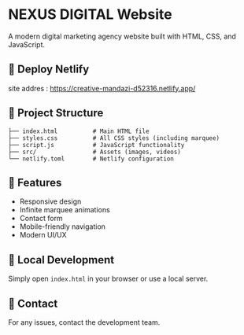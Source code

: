 # NEXUS DIGITAL Website

A modern digital marketing agency website built with HTML, CSS, and JavaScript.

## 🚀 Deploy Netlify

site addres : https://creative-mandazi-d52316.netlify.app/

## 📁 Project Structure

```
├── index.html          # Main HTML file
├── styles.css          # All CSS styles (including marquee)
├── script.js           # JavaScript functionality
├── src/                # Assets (images, videos)
└── netlify.toml        # Netlify configuration
```

## 🎯 Features

- Responsive design
- Infinite marquee animations
- Contact form
- Mobile-friendly navigation
- Modern UI/UX

## 🔧 Local Development

Simply open `index.html` in your browser or use a local server.

## 📧 Contact

For any issues, contact the development team.
